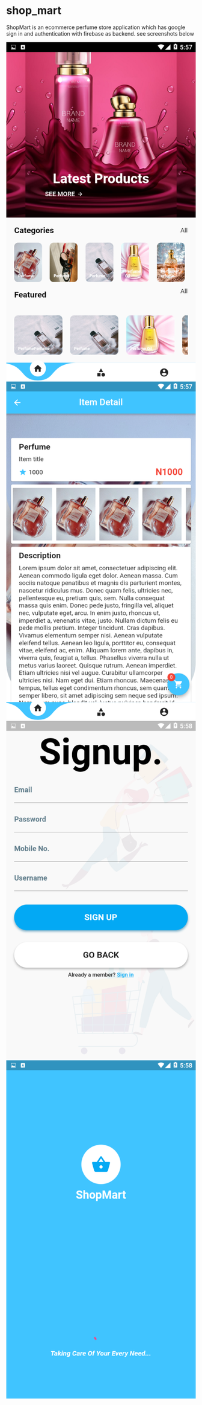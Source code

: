 # shop_mart

ShopMart is an ecommerce perfume store application which has google sign in and authentication with firebase as backend.
see screenshots below

![alt text](https://github.com/eyitayojason/Shop_mart/blob/master/assets/images/Screenshot_2021-03-06-05-57-17.png?raw=true) 
![alt text](https://github.com/eyitayojason/Shop_mart/blob/master/assets/images/Screenshot_2021-03-06-05-57-30.png?raw=true)
![alt text](https://github.com/eyitayojason/Shop_mart/blob/master/assets/images/Screenshot_2021-03-06-05-58-15.png?raw=true)
![alt text](https://github.com/eyitayojason/Shop_mart/blob/master/assets/images/Screenshot_2021-03-06-05-58-24.png?raw=true)
